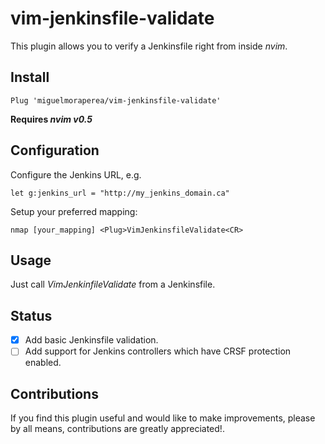 # vim-jenkinsfile-validate

This plugin allows you to verify a Jenkinsfile right from inside *nvim*.

## Install

```viml
Plug 'miguelmoraperea/vim-jenkinsfile-validate'
```

**Requires *nvim v0.5***

## Configuration

Configure the Jenkins URL, e.g.

```viml
let g:jenkins_url = "http://my_jenkins_domain.ca"
```

Setup your preferred mapping:

```viml
nmap [your_mapping] <Plug>VimJenkinsfileValidate<CR>
```

## Usage

Just call *VimJenkinfileValidate* from a Jenkinsfile.

## Status

- [x] Add basic Jenkinsfile validation.
- [ ] Add support for Jenkins controllers which have CRSF protection enabled.

## Contributions

If you find this plugin useful and would like to make improvements, please by all means,
contributions are greatly appreciated!.
